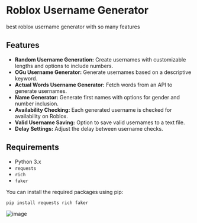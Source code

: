 # Roblox Username Generator

best roblox username generator with so many features

## Features

- **Random Username Generation:** Create usernames with customizable lengths and options to include numbers.
- **OGu Username Generator:** Generate usernames based on a descriptive keyword.
- **Actual Words Username Generator:** Fetch words from an API to generate usernames.
- **Name Generator:** Generate first names with options for gender and number inclusion.
- **Availability Checking:** Each generated username is checked for availability on Roblox.
- **Valid Username Saving:** Option to save valid usernames to a text file.
- **Delay Settings:** Adjust the delay between username checks.

## Requirements

- Python 3.x
- `requests`
- `rich`
- `faker`

You can install the required packages using pip:

```bash
pip install requests rich faker
```
![image](https://github.com/user-attachments/assets/87b92a50-5983-44f3-803b-f61f691c42fe)
